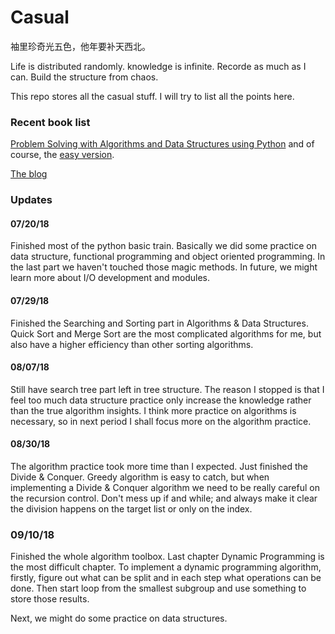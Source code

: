 # Casual
袖里珍奇光五色，他年要补天西北。

Life is distributed randomly. knowledge is infinite. Recorde as much as I can. Build the structure from chaos.

This repo stores all the casual stuff. I will try to list all the points here.

### Recent book list
[Problem Solving with Algorithms and Data Structures using Python](http://interactivepython.org/courselib/static/pythonds/index.html) and of course, the [easy version](https://facert.gitbooks.io/python-data-structure-cn/).

[The blog](https://hujiaweibujidao.github.io/python/)


### Updates
#### 07/20/18
Finished most of the python basic train. Basically we did some practice on data structure, functional programming and object oriented programming. In the last part we haven't touched those magic methods. In future, we might learn more about I/O development and modules.

#### 07/29/18
Finished the Searching and Sorting part in Algorithms & Data Structures. Quick Sort and Merge Sort are the most complicated algorithms for me, but also have a higher efficiency than other sorting algorithms.

#### 08/07/18
Still have search tree part left in tree structure. The reason I stopped is that I feel too much data structure practice only increase the knowledge rather than the true algorithm insights. I think more practice on algorithms is necessary, so in next period I shall focus more on the algorithm practice.

#### 08/30/18
The algorithm practice took more time than I expected. Just finished the Divide & Conquer. Greedy algorithm is easy to catch, but when implementing a Divide & Conquer algorithm we need to be really careful on the recursion control. Don't mess up if and while; and always make it clear the division happens on the target list or only on the index.

### 09/10/18
Finished the whole algorithm toolbox. Last chapter Dynamic Programming is the most difficult chapter. To implement a dynamic programming algorithm, firstly, figure out what can be split and in each step what operations can be done. Then start loop from the smallest subgroup and use something to store those results. 

Next, we might do some practice on data structures.
